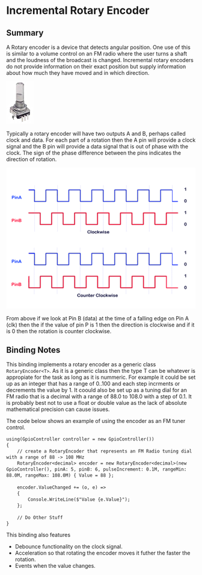 ﻿# Incremental Rotary Encoder

## Summary
A Rotary encoder is a device that detects angular position. One use of this is similar to a volume control on an FM radio where the user turns a shaft and the loudness of the broadcast is changed. Incremental rotary encoders do not provide information on their exact position but supply information about how much they have moved and in which direction.

![](pec11r.png)

Typically a rotary encoder will have two outputs A and B, perhaps called clock and data. For each part of a rotation then the A pin will provide a clock signal and the B pin will provide a data signal that is out of phase with the clock. The sign of the phase difference between the pins indicates the direction of rotation.

![](encoder.png)

From above if we look at Pin B (data) at the time of a falling edge on Pin A (clk) then the if the value of pin P is 1 then the direction is clockwise and if it is 0 then the rotation is counter clockwise.

## Binding Notes

This binding implements a rotary encoder as a generic class `RotaryEncoder<T>`. As it is a generic class then the type T can be whatever is appropiate for the task as long as it is nummeric. For example it could be set up as an integer that has a range of 0..100 and each step incrments or decrements the value by 1. It coould also be set up as a tuning dial for an FM radio that is a decimal with a range of 88.0 to 108.0 with a step of 0.1. It is probably best not to use a float or double value as the lack of absolute mathematical precision can cause issues.

The code below shows an example of using the encoder as an FM tuner control.

    using(GpioController controller = new GpioController())
    {
        // create a RotaryEncoder that represents an FM Radio tuning dial with a range of 88 -> 108 MHz
        RotaryEncoder<decimal> encoder = new RotaryEncoder<decimal>(new GpioController(), pinA: 5, pinB: 6, pulseIncrement: 0.1M, rangeMin: 88.0M, rangeMax: 108.0M) { Value = 88 };

        encoder.ValueChanged += (o, e) =>
        {
            Console.WriteLine($"Value {e.Value}");
        };

        // Do Other Stuff
    }

This binding also features 

- Debounce functionality on the clock signal.
- Acceleration so that rotating the encoder moves it futher the faster the rotation.
- Events when the value changes.
